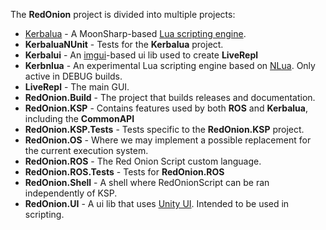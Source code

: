 The **RedOnion** project is divided into multiple projects:
- [Kerbalua](Kerbalua/Development.md) - A MoonSharp-based [Lua scripting engine](Kerbalua/README.md).
- **KerbaluaNUnit** - Tests for the **Kerbalua** project.
- **Kerbalui** - An [imgui](https://docs.unity3d.com/2019.3/Documentation/Manual/GUIScriptingGuide.html)-based ui lib used to create **LiveRepl**
- **Kerbnlua** - An experimental Lua scripting engine based on [NLua](https://github.com/NLua). Only active in DEBUG builds.
- **LiveRepl** - The main GUI.
- **RedOnion.Build** - The project that builds releases and documentation.
- **RedOnion.KSP** - Contains features used by both **ROS** and **Kerbalua**, including the **CommonAPI**
- **RedOnion.KSP.Tests** - Tests specific to the **RedOnion.KSP** project.
- **RedOnion.OS** - Where we may implement a possible replacement for the current execution system.
- **RedOnion.ROS** - The Red Onion Script custom language.
- **RedOnion.ROS.Tests** - Tests for **RedOnion.ROS**
- **RedOnion.Shell** - A shell where RedOnionScript can be ran independently of KSP.
- **RedOnion.UI** - A ui lib that uses [Unity UI](https://docs.unity3d.com/2019.3/Documentation/Manual/UISystem.html). Intended to be used in scripting.

